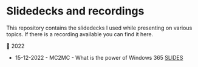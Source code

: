 # Slidedecks and recordings
This repository contains the slidedecks I used while presenting on various topics. If there is a recording available you can find it here.

📅 2022
- 15-12-2022 - MC2MC - What is the power of Windows 365 [SLIDES](2022/15-12%20-%20MC2MC%20-%20What%20is%20the%20power%20of%20Windows%20365.pdf)
